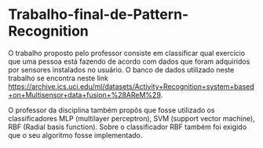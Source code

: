 # Trabalho-final-de-Pattern-Recognition 



O trabalho proposto pelo professor consiste em classificar qual exercício que uma pessoa está fazendo de acordo com dados que foram adquiridos por sensores instalados no usuário. O banco de dados utilizado neste trabalho se encontra neste link  https://archive.ics.uci.edu/ml/datasets/Activity+Recognition+system+based+on+Multisensor+data+fusion+%28AReM%29. 

O professor da disciplina também propôs que fosse utilizado os classificadores MLP (multilayer perceptron), SVM (support vector machine), RBF (Radial basis function). Sobre o classificador RBF também foi exigido que o seu algoritmo fosse implementado.
